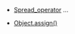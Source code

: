 + [Spread_operator](https://developer.mozilla.org/en-US/docs/Web/JavaScript/Reference/Operators/Spread_operator) ...  

+ [Object.assign()](https://developer.mozilla.org/zh-CN/docs/Web/JavaScript/Reference/Global_Objects/Object/assign)
